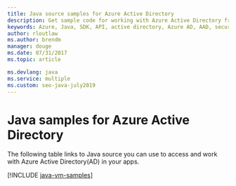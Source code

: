 ```yaml
---
title: Java source samples for Azure Active Directory
description: Get sample code for working with Azure Active Directory from your Java apps.
keywords: Azure, Java, SDK, API, active directory, Azure AD, AAD, security, log in, authentication, SSO, SAML
author: rloutlaw
ms.author: brendm
manager: douge
ms.date: 07/31/2017
ms.topic: article

ms.devlang: java
ms.service: multiple
ms.custom: seo-java-july2019
---
```


# Java samples for Azure Active Directory

The following table links to Java source you can use to access and work with Azure Active Directory(AD) in your apps.

[!INCLUDE [java-vm-samples](includes/java-aad-samples.md)]